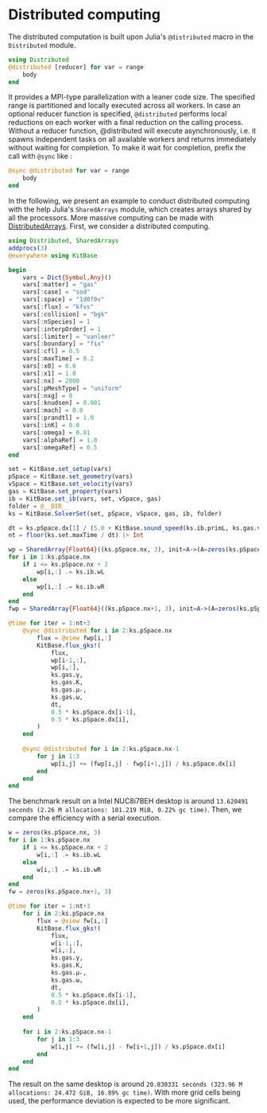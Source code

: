 # Distributed computing

The distributed computation is built upon Julia's `@distributed` macro in the `Distributed` module.
```julia
using Distributed
@distributed [reducer] for var = range
    body
end
```
It provides a MPI-type parallelization with a leaner code size.
The specified range is partitioned and locally executed across all workers. 
In case an optional reducer function is specified, `@distributed` performs local reductions on each worker with a final reduction on the calling process.
Without a reducer function, @distributed will execute asynchronously, i.e. it spawns independent tasks on all available workers and returns immediately without waiting for completion. 
To make it wait for completion, prefix the call with `@sync` like :
```julia
@sync @distributed for var = range
    body
end
```

In the following, we present an example to conduct distributed computing with the help Julia's `SharedArrays` module, which creates arrays shared by all the processors.
More massive computing can be made with [DistributedArrays](https://github.com/JuliaParallel/DistributedArrays.jl).
First, we consider a distributed computing.

```julia
using Distributed, SharedArrays
addprocs(3)
@everywhere using KitBase

begin
    vars = Dict{Symbol,Any}()
    vars[:matter] = "gas"
    vars[:case] = "sod"
    vars[:space] = "1d0f0v"
    vars[:flux] = "kfvs"
    vars[:collision] = "bgk"
    vars[:nSpecies] = 1
    vars[:interpOrder] = 1
    vars[:limiter] = "vanleer"
    vars[:boundary] = "fix"
    vars[:cfl] = 0.5
    vars[:maxTime] = 0.2
    vars[:x0] = 0.0
    vars[:x1] = 1.0
    vars[:nx] = 2000
    vars[:pMeshType] = "uniform"
    vars[:nxg] = 0
    vars[:knudsen] = 0.001
    vars[:mach] = 0.0
    vars[:prandtl] = 1.0
    vars[:inK] = 0.0
    vars[:omega] = 0.81
    vars[:alphaRef] = 1.0
    vars[:omegaRef] = 0.5
end

set = KitBase.set_setup(vars)
pSpace = KitBase.set_geometry(vars)
vSpace = KitBase.set_velocity(vars)
gas = KitBase.set_property(vars)
ib = KitBase.set_ib(vars, set, vSpace, gas)
folder = @__DIR__
ks = KitBase.SolverSet(set, pSpace, vSpace, gas, ib, folder)

dt = ks.pSpace.dx[1] / (5.0 + KitBase.sound_speed(ks.ib.primL, ks.gas.γ))
nt = floor(ks.set.maxTime / dt) |> Int

wp = SharedArray{Float64}((ks.pSpace.nx, 3), init=A->(A=zeros(ks.pSpace.nx, 3)))
for i in 1:ks.pSpace.nx
    if i <= ks.pSpace.nx ÷ 2
        wp[i,:] .= ks.ib.wL
    else
        wp[i,:] .= ks.ib.wR
    end
end     
fwp = SharedArray{Float64}((ks.pSpace.nx+1, 3), init=A->(A=zeros(ks.pSpace.nx+1, 3)))

@time for iter = 1:nt÷3
    @sync @distributed for i in 2:ks.pSpace.nx
        flux = @view fwp[i,:]
        KitBase.flux_gks!(
            flux,
            wp[i-1,:],
            wp[i,:],
            ks.gas.γ,
            ks.gas.K,
            ks.gas.μᵣ,
            ks.gas.ω,
            dt,
            0.5 * ks.pSpace.dx[i-1],
            0.5 * ks.pSpace.dx[i],
        )
    end
    
    @sync @distributed for i in 2:ks.pSpace.nx-1
        for j in 1:3
            wp[i,j] += (fwp[i,j] - fwp[i+1,j]) / ks.pSpace.dx[i]
        end
    end
end
```

The benchmark result on a Intel NUC8i7BEH desktop is around `13.620491 seconds (2.26 M allocations: 101.219 MiB, 0.22% gc time)`.
Then, we compare the efficiency with a serial execution.

```julia
w = zeros(ks.pSpace.nx, 3)
for i in 1:ks.pSpace.nx
    if i <= ks.pSpace.nx ÷ 2
        w[i,:] .= ks.ib.wL
    else
        w[i,:] .= ks.ib.wR
    end
end     
fw = zeros(ks.pSpace.nx+1, 3)

@time for iter = 1:nt÷3
    for i in 2:ks.pSpace.nx
        flux = @view fw[i,:]
        KitBase.flux_gks!(
            flux,
            w[i-1,:],
            w[i,:],
            ks.gas.γ,
            ks.gas.K,
            ks.gas.μᵣ,
            ks.gas.ω,
            dt,
            0.5 * ks.pSpace.dx[i-1],
            0.5 * ks.pSpace.dx[i],
        )
    end
    
    for i in 2:ks.pSpace.nx-1
        for j in 1:3
            w[i,j] += (fw[i,j] - fw[i+1,j]) / ks.pSpace.dx[i]
        end
    end
end
```

The result on the same desktop is around `20.830331 seconds (323.96 M allocations: 24.472 GiB, 16.89% gc time)`.
With more grid cells being used, the performance deviation is expected to be more significant.